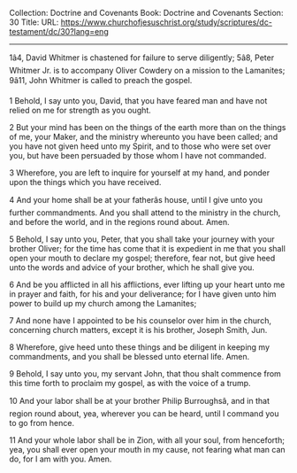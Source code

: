 Collection: Doctrine and Covenants
Book: Doctrine and Covenants
Section: 30
Title: 
URL: https://www.churchofjesuschrist.org/study/scriptures/dc-testament/dc/30?lang=eng

---

1â4, David Whitmer is chastened for failure to serve diligently; 5â8, Peter Whitmer Jr. is to accompany Oliver Cowdery on a mission to the Lamanites; 9â11, John Whitmer is called to preach the gospel.

1 Behold, I say unto you, David, that you have feared man and have not relied on me for strength as you ought.

2 But your mind has been on the things of the earth more than on the things of me, your Maker, and the ministry whereunto you have been called; and you have not given heed unto my Spirit, and to those who were set over you, but have been persuaded by those whom I have not commanded.

3 Wherefore, you are left to inquire for yourself at my hand, and ponder upon the things which you have received.

4 And your home shall be at your fatherâs house, until I give unto you further commandments. And you shall attend to the ministry in the church, and before the world, and in the regions round about. Amen.

5 Behold, I say unto you, Peter, that you shall take your journey with your brother Oliver; for the time has come that it is expedient in me that you shall open your mouth to declare my gospel; therefore, fear not, but give heed unto the words and advice of your brother, which he shall give you.

6 And be you afflicted in all his afflictions, ever lifting up your heart unto me in prayer and faith, for his and your deliverance; for I have given unto him power to build up my church among the Lamanites;

7 And none have I appointed to be his counselor over him in the church, concerning church matters, except it is his brother, Joseph Smith, Jun.

8 Wherefore, give heed unto these things and be diligent in keeping my commandments, and you shall be blessed unto eternal life. Amen.

9 Behold, I say unto you, my servant John, that thou shalt commence from this time forth to proclaim my gospel, as with the voice of a trump.

10 And your labor shall be at your brother Philip Burroughsâ, and in that region round about, yea, wherever you can be heard, until I command you to go from hence.

11 And your whole labor shall be in Zion, with all your soul, from henceforth; yea, you shall ever open your mouth in my cause, not fearing what man can do, for I am with you. Amen.
